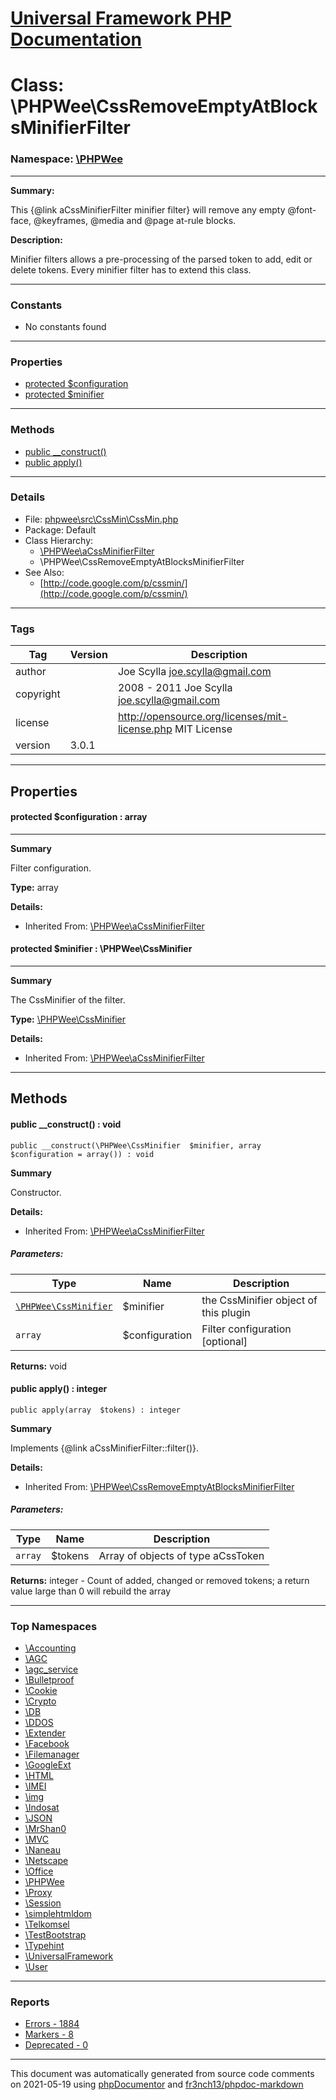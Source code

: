 # [Universal Framework PHP Documentation](../home.md)

# Class: \PHPWee\CssRemoveEmptyAtBlocksMinifierFilter
### Namespace: [\PHPWee](../namespaces/PHPWee.md)
---
**Summary:**

This {@link aCssMinifierFilter minifier filter} will remove any empty @font-face, @keyframes, @media and @page
at-rule blocks.

**Description:**

Minifier filters allows a pre-processing of the parsed token to add, edit or delete tokens. Every minifier filter
has to extend this class.

---
### Constants
* No constants found
---
### Properties
* [protected $configuration](../classes/PHPWee.aCssMinifierFilter.md#property_configuration)
* [protected $minifier](../classes/PHPWee.aCssMinifierFilter.md#property_minifier)
---
### Methods
* [public __construct()](../classes/PHPWee.aCssMinifierFilter.md#method___construct)
* [public apply()](../classes/PHPWee.CssRemoveEmptyAtBlocksMinifierFilter.md#method_apply)
---
### Details
* File: [phpwee\src\CssMin\CssMin.php](../files/phpwee.src.CssMin.CssMin.md)
* Package: Default
* Class Hierarchy: 
  * [\PHPWee\aCssMinifierFilter](../classes/PHPWee.aCssMinifierFilter.md)
  * \PHPWee\CssRemoveEmptyAtBlocksMinifierFilter
* See Also:
  * [http://code.google.com/p/cssmin/](http://code.google.com/p/cssmin/)
---
### Tags
| Tag | Version | Description |
| --- | ------- | ----------- |
| author |  | Joe Scylla <joe.scylla@gmail.com> |
| copyright |  | 2008 - 2011 Joe Scylla <joe.scylla@gmail.com> |
| license |  | http://opensource.org/licenses/mit-license.php MIT License |
| version | 3.0.1 |  |
---
## Properties
<a name="property_configuration"></a>
#### protected $configuration : array
---
**Summary**

Filter configuration.

**Type:** array

**Details:**
* Inherited From: [\PHPWee\aCssMinifierFilter](../classes/PHPWee.aCssMinifierFilter.md)


<a name="property_minifier"></a>
#### protected $minifier : \PHPWee\CssMinifier
---
**Summary**

The CssMinifier of the filter.

**Type:** <a href="../classes/PHPWee.CssMinifier.html">\PHPWee\CssMinifier</a>

**Details:**
* Inherited From: [\PHPWee\aCssMinifierFilter](../classes/PHPWee.aCssMinifierFilter.md)



---
## Methods
<a name="method___construct" class="anchor"></a>
#### public __construct() : void

```
public __construct(\PHPWee\CssMinifier  $minifier, array  $configuration = array()) : void
```

**Summary**

Constructor.

**Details:**
* Inherited From: [\PHPWee\aCssMinifierFilter](../classes/PHPWee.aCssMinifierFilter.md)
##### Parameters:
| Type | Name | Description |
| ---- | ---- | ----------- |
| <code><a href="../classes/PHPWee.CssMinifier.html">\PHPWee\CssMinifier</a></code> | $minifier  | the CssMinifier object of this plugin |
| <code>array</code> | $configuration  | Filter configuration [optional] |

**Returns:** void


<a name="method_apply" class="anchor"></a>
#### public apply() : integer

```
public apply(array  $tokens) : integer
```

**Summary**

Implements {@link aCssMinifierFilter::filter()}.

**Details:**
* Inherited From: [\PHPWee\CssRemoveEmptyAtBlocksMinifierFilter](../classes/PHPWee.CssRemoveEmptyAtBlocksMinifierFilter.md)
##### Parameters:
| Type | Name | Description |
| ---- | ---- | ----------- |
| <code>array</code> | $tokens  | Array of objects of type aCssToken |

**Returns:** integer - Count of added, changed or removed tokens; a return value large than 0 will rebuild the array



---

### Top Namespaces

* [\Accounting](../namespaces/Accounting.md)
* [\AGC](../namespaces/AGC.md)
* [\agc_service](../namespaces/agc_service.md)
* [\Bulletproof](../namespaces/Bulletproof.md)
* [\Cookie](../namespaces/Cookie.md)
* [\Crypto](../namespaces/Crypto.md)
* [\DB](../namespaces/DB.md)
* [\DDOS](../namespaces/DDOS.md)
* [\Extender](../namespaces/Extender.md)
* [\Facebook](../namespaces/Facebook.md)
* [\Filemanager](../namespaces/Filemanager.md)
* [\GoogleExt](../namespaces/GoogleExt.md)
* [\HTML](../namespaces/HTML.md)
* [\IMEI](../namespaces/IMEI.md)
* [\img](../namespaces/img.md)
* [\Indosat](../namespaces/Indosat.md)
* [\JSON](../namespaces/JSON.md)
* [\MrShan0](../namespaces/MrShan0.md)
* [\MVC](../namespaces/MVC.md)
* [\Naneau](../namespaces/Naneau.md)
* [\Netscape](../namespaces/Netscape.md)
* [\Office](../namespaces/Office.md)
* [\PHPWee](../namespaces/PHPWee.md)
* [\Proxy](../namespaces/Proxy.md)
* [\Session](../namespaces/Session.md)
* [\simplehtmldom](../namespaces/simplehtmldom.md)
* [\Telkomsel](../namespaces/Telkomsel.md)
* [\TestBootstrap](../namespaces/TestBootstrap.md)
* [\Typehint](../namespaces/Typehint.md)
* [\UniversalFramework](../namespaces/UniversalFramework.md)
* [\User](../namespaces/User.md)

---

### Reports
* [Errors - 1884](../reports/errors.md)
* [Markers - 8](../reports/markers.md)
* [Deprecated - 0](../reports/deprecated.md)

---

This document was automatically generated from source code comments on 2021-05-19 using [phpDocumentor](http://www.phpdoc.org/) and [fr3nch13/phpdoc-markdown](https://github.com/fr3nch13/phpdoc-markdown)
